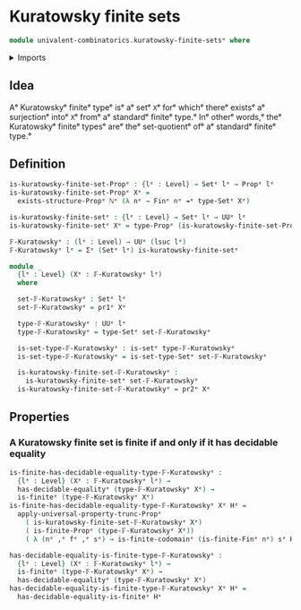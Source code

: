 # Kuratowsky finite sets

```agda
module univalent-combinatorics.kuratowsky-finite-setsᵉ where
```

<details><summary>Imports</summary>

```agda
open import elementary-number-theory.natural-numbersᵉ

open import foundation.decidable-equalityᵉ
open import foundation.dependent-pair-typesᵉ
open import foundation.existential-quantificationᵉ
open import foundation.propositional-truncationsᵉ
open import foundation.propositionsᵉ
open import foundation.setsᵉ
open import foundation.surjective-mapsᵉ
open import foundation.universe-levelsᵉ

open import univalent-combinatorics.equality-finite-typesᵉ
open import univalent-combinatorics.finite-typesᵉ
open import univalent-combinatorics.image-of-mapsᵉ
open import univalent-combinatorics.standard-finite-typesᵉ
```

</details>

## Idea

Aᵉ Kuratowskyᵉ finiteᵉ typeᵉ isᵉ aᵉ setᵉ `X`ᵉ forᵉ whichᵉ thereᵉ existsᵉ aᵉ surjectionᵉ intoᵉ
`X`ᵉ fromᵉ aᵉ standardᵉ finiteᵉ type.ᵉ Inᵉ otherᵉ words,ᵉ theᵉ Kuratowskyᵉ finiteᵉ typesᵉ areᵉ
theᵉ set-quotientᵉ ofᵉ aᵉ standardᵉ finiteᵉ type.ᵉ

## Definition

```agda
is-kuratowsky-finite-set-Propᵉ : {lᵉ : Level} → Setᵉ lᵉ → Propᵉ lᵉ
is-kuratowsky-finite-set-Propᵉ Xᵉ =
  exists-structure-Propᵉ ℕᵉ (λ nᵉ → Finᵉ nᵉ ↠ᵉ type-Setᵉ Xᵉ)

is-kuratowsky-finite-setᵉ : {lᵉ : Level} → Setᵉ lᵉ → UUᵉ lᵉ
is-kuratowsky-finite-setᵉ Xᵉ = type-Propᵉ (is-kuratowsky-finite-set-Propᵉ Xᵉ)

𝔽-Kuratowskyᵉ : (lᵉ : Level) → UUᵉ (lsuc lᵉ)
𝔽-Kuratowskyᵉ lᵉ = Σᵉ (Setᵉ lᵉ) is-kuratowsky-finite-setᵉ

module _
  {lᵉ : Level} (Xᵉ : 𝔽-Kuratowskyᵉ lᵉ)
  where

  set-𝔽-Kuratowskyᵉ : Setᵉ lᵉ
  set-𝔽-Kuratowskyᵉ = pr1ᵉ Xᵉ

  type-𝔽-Kuratowskyᵉ : UUᵉ lᵉ
  type-𝔽-Kuratowskyᵉ = type-Setᵉ set-𝔽-Kuratowskyᵉ

  is-set-type-𝔽-Kuratowskyᵉ : is-setᵉ type-𝔽-Kuratowskyᵉ
  is-set-type-𝔽-Kuratowskyᵉ = is-set-type-Setᵉ set-𝔽-Kuratowskyᵉ

  is-kuratowsky-finite-set-𝔽-Kuratowskyᵉ :
    is-kuratowsky-finite-setᵉ set-𝔽-Kuratowskyᵉ
  is-kuratowsky-finite-set-𝔽-Kuratowskyᵉ = pr2ᵉ Xᵉ
```

## Properties

### A Kuratowsky finite set is finite if and only if it has decidable equality

```agda
is-finite-has-decidable-equality-type-𝔽-Kuratowskyᵉ :
  {lᵉ : Level} (Xᵉ : 𝔽-Kuratowskyᵉ lᵉ) →
  has-decidable-equalityᵉ (type-𝔽-Kuratowskyᵉ Xᵉ) →
  is-finiteᵉ (type-𝔽-Kuratowskyᵉ Xᵉ)
is-finite-has-decidable-equality-type-𝔽-Kuratowskyᵉ Xᵉ Hᵉ =
  apply-universal-property-trunc-Propᵉ
    ( is-kuratowsky-finite-set-𝔽-Kuratowskyᵉ Xᵉ)
    ( is-finite-Propᵉ (type-𝔽-Kuratowskyᵉ Xᵉ))
    ( λ (nᵉ ,ᵉ fᵉ ,ᵉ sᵉ) → is-finite-codomainᵉ (is-finite-Finᵉ nᵉ) sᵉ Hᵉ)

has-decidable-equality-is-finite-type-𝔽-Kuratowskyᵉ :
  {lᵉ : Level} (Xᵉ : 𝔽-Kuratowskyᵉ lᵉ) →
  is-finiteᵉ (type-𝔽-Kuratowskyᵉ Xᵉ) →
  has-decidable-equalityᵉ (type-𝔽-Kuratowskyᵉ Xᵉ)
has-decidable-equality-is-finite-type-𝔽-Kuratowskyᵉ Xᵉ Hᵉ =
  has-decidable-equality-is-finiteᵉ Hᵉ
```